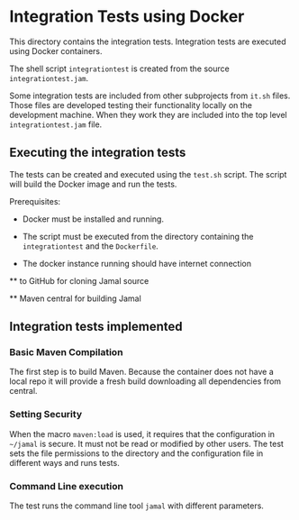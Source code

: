 
# Integration Tests using Docker

This directory contains the integration tests.
Integration tests are executed using Docker containers.

The shell script `integrationtest` is created from the source `integrationtest.jam`.

Some integration tests are included from other subprojects from `it.sh` files.
Those files are developed testing their functionality locally on the development machine.
When they work they are included into the top level `integrationtest.jam` file.


## Executing the integration tests

The tests can be created and executed using the `test.sh` script.
The script will build the Docker image and run the tests.

Prerequisites:

* Docker must be installed and running.

* The script must be executed from the directory containing the `integrationtest` and the `Dockerfile`.

* The docker instance running should have internet connection

 ** to GitHub for cloning Jamal source

 ** Maven central for building Jamal

## Integration tests implemented

### Basic Maven Compilation

The first step is to build Maven.
Because the container does not have a local repo it will provide a fresh build downloading all dependencies from central.

### Setting Security

When the macro `maven:load` is used, it requires that the configuration in `~/jamal` is secure.
It must not be read or modified by other users.
The test sets the file permissions to the directory and the configuration file in different ways and runs tests.

### Command Line execution

The test runs the command line tool `jamal` with different parameters.
